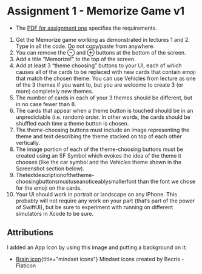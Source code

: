 # Assignment 1 - Memorize Game v1

* The [PDF for assignment one](https://cs193p.sites.stanford.edu/sites/g/files/sbiybj16636/files/media/file/assignment_1.pdf) specifies the requirements.

1. Get the Memorize game working as demonstrated in lectures 1 and 2. Type in all the code. Do not copy/paste from anywhere.
2. You can remove the ⊖ and ⊕ buttons at the bottom of the screen.
3. Add a title “Memorize!” to the top of the screen.
4. Add at least 3 “theme choosing” buttons to your UI, each of which causes all of the cards to be replaced with new cards that contain emoji that match the chosen theme. You can use Vehicles from lecture as one of the 3 themes if you want to, but you are welcome to create 3 (or more) completely new themes.
5. The number of cards in each of your 3 themes should be different, but in no case fewer than 8.
6. The cards that appear when a theme button is touched should be in an unpredictable (i.e. random) order. In other words, the cards should be shuffled each time a theme button is chosen.
7. The theme-choosing buttons must include an image representing the theme and text describing the theme stacked on top of each other vertically.
8. The image portion of each of the theme-choosing buttons must be created using an SF Symbol which evokes the idea of the theme it chooses (like the car symbol and the Vehicles theme shown in the Screenshot section below).
9. Thetextdescriptionofthetheme-choosingbuttonsmustuseanoticeablysmallerfont than the font we chose for the emoji on the cards.
10. Your UI should work in portrait or landscape on any iPhone. This probably will not require any work on your part (that’s part of the power of SwiftUI), but be sure to experiment with running on different simulators in Xcode to be sure.

## Attributions

I added an App Icon by using this image and putting a background on it:

* [Brain icon](https://www.flaticon.com/free-icons/mindset){title="mindset icons"} Mindset icons created by Becris - Flaticon
